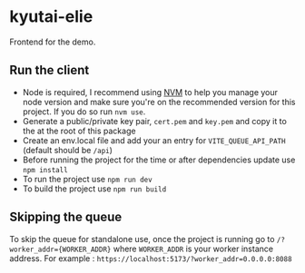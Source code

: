 # kyutai-elie

Frontend for the demo.

## Run the client

- Node is required, I recommend using [NVM](https://github.com/nvm-sh/nvm) to help you manage your node version and make sure you're on the recommended version for this project. If you do so run `nvm use`.
- Generate a public/private key pair, `cert.pem` and `key.pem` and copy it to the at the root of this package
- Create an env.local file and add your an entry for `VITE_QUEUE_API_PATH` (default should be `/api`)
- Before running the project for the time or after dependencies update use `npm install`
- To run the project use `npm run dev`
- To build the project use `npm run build`

## Skipping the queue
To skip the queue for standalone use, once the project is running go to `/?worker_addr={WORKER_ADDR}` where `WORKER_ADDR` is your worker instance address.
For example : `https://localhost:5173/?worker_addr=0.0.0.0:8088`
